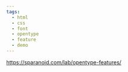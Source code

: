 ```yaml
---
tags:
  - html
  - css
  - font
  - opentype
  - feature
  - demo
---
```

https://sparanoid.com/lab/opentype-features/
